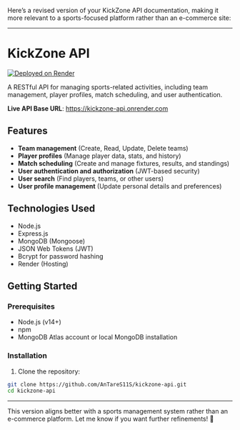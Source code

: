 Here’s a revised version of your KickZone API documentation, making it more relevant to a sports-focused platform rather than an e-commerce site:

---

# KickZone API

[![Deployed on Render](https://render.com/images/deploy-to-render-button.svg)](https://render.com)

A RESTful API for managing sports-related activities, including team management, player profiles, match scheduling, and user authentication.

**Live API Base URL**: https://kickzone-api.onrender.com

## Features

- **Team management** (Create, Read, Update, Delete teams)
- **Player profiles** (Manage player data, stats, and history)
- **Match scheduling** (Create and manage fixtures, results, and standings)
- **User authentication and authorization** (JWT-based security)
- **User search** (Find players, teams, or other users)
- **User profile management** (Update personal details and preferences)

## Technologies Used

- Node.js
- Express.js
- MongoDB (Mongoose)
- JSON Web Tokens (JWT)
- Bcrypt for password hashing
- Render (Hosting)

## Getting Started

### Prerequisites

- Node.js (v14+)
- npm
- MongoDB Atlas account or local MongoDB installation

### Installation

1. Clone the repository:

```bash
git clone https://github.com/AnTareS11S/kickzone-api.git
cd kickzone-api
```

---

This version aligns better with a sports management system rather than an e-commerce platform. Let me know if you want further refinements! 🚀
